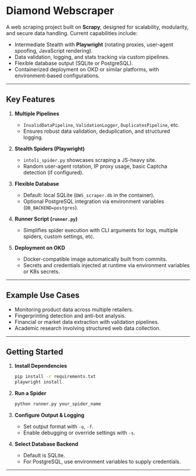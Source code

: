 
# Diamond Webscraper

A web scraping project built on **Scrapy**, designed for scalability, modularity, and secure data handling. Current capabilities include:
- Intermediate Stealth with **Playwright** (rotating proxies, user-agent spoofing, JavaScript rendering).
- Data validation, logging, and stats tracking via custom pipelines.
- Flexible database output (SQLite or PostgreSQL).
- Containerized deployment on OKD or similar platforms, with environment-based configurations.

---

## Key Features

1. **Multiple Pipelines**  
   - `InvalidDataPipeline`, `ValidationLogger`, `DuplicatesPipeline`, etc.  
   - Ensures robust data validation, deduplication, and structured logging.

2. **Stealth Spiders (Playwright)**  
   - `intoli_spider.py` showcases scraping a JS-heavy site.  
   - Random user-agent rotation, IP proxy usage, basic Captcha detection (if configured).

3. **Flexible Database**  
   - Default: local SQLite (`DWS_scraper.db` in the container).  
   - Optional PostgreSQL integration via environment variables (`DB_BACKEND=postgres`).

4. **Runner Script (`runner.py`)**  
   - Simplifies spider execution with CLI arguments for logs, multiple spiders, custom settings, etc.

5. **Deployment on OKD**  
   - Docker-compatible image automatically built from commits.  
   - Secrets and credentials injected at runtime via environment variables or K8s secrets.

---

## Example Use Cases

- Monitoring product data across multiple retailers.
- Fingerprinting detection and anti-bot analysis.
- Financial or market data extraction with validation pipelines.
- Academic research involving structured web data collection.

---

## Getting Started

1. **Install Dependencies**  
   ```bash
   pip install -r requirements.txt
   playwright install
   ```

2. **Run a Spider**  
   ```bash
   python runner.py your_spider_name
   ```

3. **Configure Output & Logging**  
   - Set output format with `-o`, `-f`.  
   - Enable debugging or override settings with `-s`.

4. **Select Database Backend**  
   - Default is SQLite.  
   - For PostgreSQL, use environment variables to supply credentials.

---